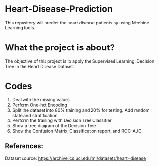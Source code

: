 # Heart-Disease-Prediction
This repository will predict the heart disease patients by using Mechine Learning tools.
# What the project is about?
The objective of this project is to apply the Supervised Learning: Decision Tree in the Heart Disease Dataset.

# Codes
1. Deal with the missing values
2. Perform One-hot Encoding
3. Split the dataset into 80% training and 20% for testing. Add random state and stratification
4. Perform the training with Decision Tree Classifier
5. Show a tree diagram of the Decision Tree
6. Show the Confusion Matrix, Classification report, and ROC-AUC.

## References:
Dataset source: https://archive.ics.uci.edu/ml/datasets/heart+disease
